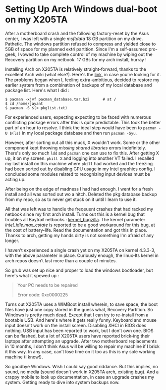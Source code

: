 # Setting Up Arch Windows dual-boot on my X205TA

After a motherboard crash and the following factory-reset by the Asus center, I was left with a single *msftdata* 18 GB partition on my drive. Pathetic. The windows partition refused to compress and yielded close to 5GB of space for my planned ext4 partition. Since I'm a self-assumed pro-geek, I vowed to take complete control of my machine by wiping out the Recovery partition on my netbook. 17 GBs for my arch install, hurray !

Installing Arch on X205TA is relatively straight-forward, thanks to the excellent Arch wiki (what else?). Here's the [link](https://wiki.archlinux.org/index.php/Asus_x205ta), in case you're looking for it. The problems began when I, feeling extra-ambitious, decided to restore my earlier system from a combination of backups of my local database and package list. Here's what I did : 
```
$ pacman -xjvf pacman_database.tar.bz2		# at /
$ cd /home/jayant
$ pacman -S $(< pkglist.txt)
```
For experienced users, expecting expecting to be faced with numerous conflicting package errors after this is quite predictable. This took the better part of an hour to resolve. I think the ideal step would have been to `pacman -U $(ls)` in my local package database and then run `pacman -Syu`. 

However, after sorting out all this muck, X wouldn't work. Some or the other component kept throwing *missing shared libraries* errors indefinitely. There's only so much `ldd` and `pacman` one can use to fix this. After getting X up, it on my screen. `pkill X` and logging into another VT failed. I recalled my last install on this machine where `pkill` had worked and the freezing had been sorted out by disabling GPU usage in my Intel graphics config. I concluded some modules related to recognizing input devices must be acting up. 

After being on the edge of madness I had had enough. I went for a fresh install and all was sorted out wo a hitch. Deleted the pkg database backup from my repo, so as to never get stuck on it until I learn to use it. 

All that was left was to handle the freqeuent crashes that had racked my netbook since my first arch install. Turns out this is a kernel bug that troubles all Baytrail netbooks : [kernel_bugzilla](https://bugzilla.kernel.org/show_bug.cgi?id=109051). The kernel parameter *intel_idle.max_cstate* is reported to be a good workaround for this bug, at the cost of battery-life. Read the documentation and got this in place. Thanks to arch, getting my hands dirty is not something I'm afraid of any longer.

I haven't experienced a single crash yet on my X205TA on kernel 4.3.3-3, with the above parameter in place. Curiously enough, the linux-lts kernel in arch repos doesn't last more than a couple of minutes.

So grub was set up nice and proper to load the windows bootloader, but here's what it spewed up : 
> Your PC needs to be repaired 
>
> Error code: 0xc0000225 

Turns out X205TA uses a WIMBoot install wherein, to save space, the boot files have just one copy stored in the guess what, Recovery Partition. So Windows is pretty much dead. Except that I can try to re-install from a bootable USB. And here's where it gets really funny. Keyboard and mouse input doesn't work on the install screen. Disabling XHCI in BIOS does nothing. USB input has been reported to work, but I don't own one. BIOS can be flashed, but a lot of X205TA users have reported brick-ing their laptops after attempting an upgrade. After two motherboard replacements in 10 months, I don't think Asus will be willing to repair my machine if I brick it this way. In any case, can't lose time on it too as this is my sole working machine (I know!).

So goodbye Windows. Wish I could say good riddance. But this implies, no sound, no media (sound doesn't work in X205TA arch, existing [bug](https://bugzilla.kernel.org/show_bug.cgi?id=95681)). And a crappy mobile to look up documentation, in case an upgrade crashes my system. Getting ready to dive into system backups now.

